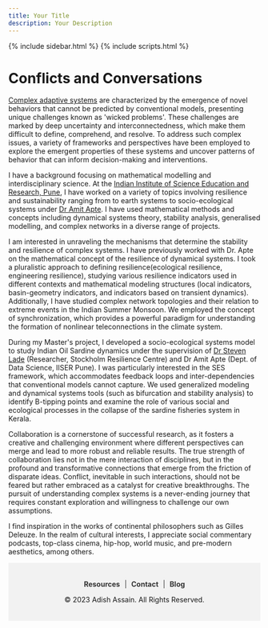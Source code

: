 ```yaml
---
title: Your Title
description: Your Description
---
```



{% include sidebar.html %}
{% include scripts.html %}




# Conflicts and Conversations

[Complex adaptive systems](https://www.youtube.com/watch?v=BfnY9gn6ktk) are characterized by the emergence of novel behaviors that cannot be predicted by conventional models, presenting unique challenges known as 'wicked problems'. These challenges are marked by deep uncertainty and interconnectedness, which make them difficult to define, comprehend, and resolve.  To address such complex issues, a variety of frameworks and perspectives have been employed to explore the emergent properties of these systems and uncover patterns of behavior that can inform decision-making and interventions.

I have a background focusing on mathematical modelling and interdisciplinary science. At the [Indian Institute of Science Education and Research, Pune](https://www.iiserpune.ac.in/), I have worked on a variety of topics involving resilience and sustainability ranging from to earth systems to socio-ecological systems under [Dr Amit Apte](https://icts.res.in/people/amit-apte).  I have used mathematical methods and concepts including dynamical systems theory, stability analysis, generalised modelling, and complex networks  in a diverse range of projects. 


I am interested in unraveling the mechanisms that determine the stability and resilience of complex systems. I have previously worked with Dr. Apte on the mathematical concept of the resilience of dynamical systems. I took a pluralistic approach to defining resilience(ecological resilience, engineering resilience), studying various resilience indicators used in different contexts and mathematical modeling structures (local indicators, basin-geometry indicators, and indicators based on transient dynamics). Additionally, I have studied complex network topologies and their relation to extreme events in the Indian Summer Monsoon. We employed the concept of synchronization, which provides a powerful paradigm for understanding the formation of nonlinear teleconnections in the climate system.

During my Master's project, I developed a socio-ecological systems model to study Indian Oil Sardine dynamics under the supervision of [Dr Steven Lade](https://www.stockholmresilience.org/meet-our-team/staff/2012-11-14-lade.html) (Researcher, Stockholm Resilience Centre) and Dr Amit Apte (Dept. of Data Science, IISER Pune). I was particularly interested in the SES framework, which accommodates feedback loops and inter-dependencies that conventional models cannot capture. We used generalized modeling and dynamical systems tools (such as bifurcation and stability analysis) to identify B-tipping points and examine the role of various social and ecological processes in the collapse of the sardine fisheries system in Kerala.


Collaboration is a cornerstone of successful research, as it fosters a creative and challenging environment where different perspectives can merge and lead to more robust and reliable results. The true strength of collaboration lies not in the mere interaction of disciplines, but in the profound and transformative connections that emerge from the friction of disparate ideas. Conflict, inevitable in such interactions, should not be feared but rather embraced as a catalyst for creative breakthroughs. The pursuit of understanding complex systems is a never-ending journey that requires constant exploration and willingness to challenge our own assumptions.


I find inspiration in the works of continental philosophers such as Gilles Deleuze. In the realm of cultural interests, I appreciate social commentary podcasts, top-class cinema, hip-hop, world music, and pre-modern aesthetics, among others.



<div style="background-color:#f2f2f2; padding: 20px; text-align: center;">
    <p>
        <a href="{{ '/resources.html' | relative_url }}" style="color: #333; text-decoration: none; font-weight: bold; padding: 5px; border-radius: 5px; transition: background-color 0.2s ease;">Resources</a>
        <span style="color: #333;"> | </span>
        <a href="{{ '/contact.html' | relative_url }}" style="color: #333; text-decoration: none; font-weight: bold; padding: 5px; border-radius: 5px; transition: background-color 0.2s ease;">Contact</a>
        <span style="color: #333;"> | </span>
        <a href="{{ '/blog.html' | relative_url }}" style="color: #333; text-decoration: none; font-weight: bold; padding: 5px; border-radius: 5px; transition: background-color 0.2s ease;">Blog</a>
    </p>
    <p style="font-size: 14px;">&copy; 2023 Adish Assain. All Rights Reserved.</p>
</div>



